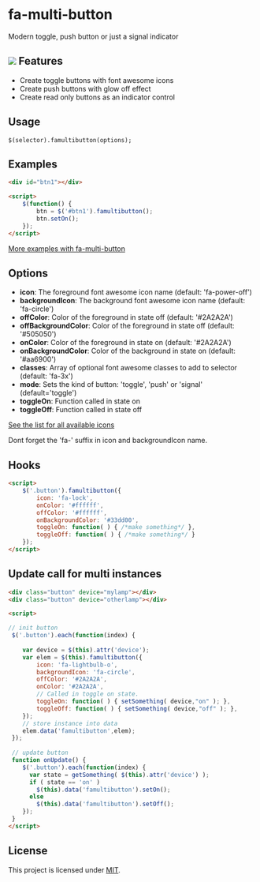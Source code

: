 fa-multi-button
========

Modern toggle, push button or just a signal indicator

![](http://knowthelist.github.io/fa-multi-button/fa-multibutton-example.png)
Features
-------
* Create toggle buttons with font awesome icons
* Create push buttons with glow off effect
* Create read only buttons as an indicator control

Usage
-------
<code>$(selector).famultibutton(options);</code>

Examples
-------

```html
<div id="btn1"></div>

<script>
    $(function() {
        btn = $('#btn1').famultibutton();
		btn.setOn();
    });
</script>
```
[More examples with fa-multi-button](http://knowthelist.github.io/fa-multi-button)

Options
-------

- **icon**: The foreground font awesome icon name (default: 'fa-power-off')
- **backgroundIcon**: The background font awesome icon name (default: 'fa-circle')
- **offColor**: Color of the foreground in state off (default: '#2A2A2A')
- **offBackgroundColor**: Color of the foreground in state off  (default: '#505050')
- **onColor**: Color of the foreground in state on  (default: '#2A2A2A')
- **onBackgroundColor**: Color of the background in state on (default: '#aa6900')
- **classes**: Array of optional font awesome classes to add to selector (default: 'fa-3x')
- **mode**: Sets the kind of button: 'toggle', 'push' or 'signal' (default='toggle')
- **toggleOn**: Function called in state on
- **toggleOff**: Function called in state off

[See the list for all available icons](http://fortawesome.github.io/Font-Awesome/icons)

Dont forget the 'fa-' suffix in icon and backgroundIcon name.

Hooks
-------

```html
<script>
	$('.button').famultibutton({
		icon: 'fa-lock',
		onColor: '#ffffff',
		offColor: '#ffffff',
		onBackgroundColor: '#33dd00',
		toggleOn: function( ) { /*make something*/ },
		toggleOff: function( ) { /*make something*/ }
	});
</script>
```

Update call for multi instances
-------

```html
<div class="button" device="mylamp"></div>
<div class="button" device="otherlamp"></div>

<script>

// init button
 $('.button').each(function(index) {
 	
 	var device = $(this).attr('device');
 	var elem = $(this).famultibutton({
		icon: 'fa-lightbulb-o',
		backgroundIcon: 'fa-circle',
		offColor: '#2A2A2A',
		onColor: '#2A2A2A',
		// Called in toggle on state.
		toggleOn: function( ) { setSomething( device,"on" ); },
	   	toggleOff: function( ) { setSomething( device,"off" ); },
	});
	// store instance into data
	elem.data('famultibutton',elem);
 });
 
 // update button
 function onUpdate() {
 	$('.button').each(function(index) {
 	  var state = getSomething( $(this).attr('device') );
	  if ( state == 'on' )
		$(this).data('famultibutton').setOn();
	  else
		$(this).data('famultibutton').setOff();
 	});
 }
</script>
```

License
-------
This project is licensed under [MIT](http://www.opensource.org/licenses/mit-license.php).
